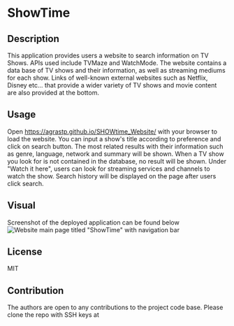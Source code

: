 # ShowTime

## Description 
This application provides users a website to search information on TV Shows. APIs used include TVMaze and WatchMode. The website contains a data base of TV shows and their information, as well as streaming mediums for each show. Links of well-known external websites such as Netflix, Disney etc... that provide a wider variety of TV shows and movie content are also provided at the bottom. 

## Usage
Open https://agrastp.github.io/SHOWtime_Website/ with your browser to load the website. You can input a show's title according to preference and click on search button. The most related results with their information such as genre, language, network and summary will be shown. When a TV show you look for is not contained in the database, no result will be shown. Under "Watch it here", users can look for streaming services and channels to watch the show. Search history will be displayed on the page after users click search.

## Visual
Screenshot of the deployed application can be found below 
<img src="C:\Users\trang\bootcamp\SHOWtime_Website\assets\images\Screenshot 2023-10-09 203149.png" alt= 'Website main page titled "ShowTime" with navigation bar' title="ShowTime deployed application">

## License
MIT 

## Contribution 
The authors are open to any contributions to the project code base. Please clone the repo with SSH keys at  
